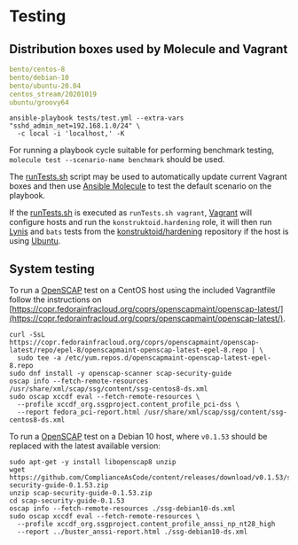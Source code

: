 # Testing

## Distribution boxes used by Molecule and Vagrant

```yaml
bento/centos-8
bento/debian-10
bento/ubuntu-20.04
centos_stream/20201019
ubuntu/groovy64
```

```shell
ansible-playbook tests/test.yml --extra-vars "sshd_admin_net=192.168.1.0/24" \
  -c local -i 'localhost,' -K
```

For running a playbook cycle suitable for performing benchmark testing,
`molecule test --scenario-name benchmark` should be used.

The [runTests.sh](runTests.sh) script may be used to automatically update
current Vagrant boxes and then use [Ansible Molecule](https://molecule.readthedocs.io)
to test the default scenario on the playbook.

If the [runTests.sh](runTests.sh) is executed as `runTests.sh vagrant`,
[Vagrant](https://www.vagrantup.com/ "Vagrant") will configure hosts and run the
`konstruktoid.hardening` role, it will then run
[Lynis](https://github.com/CISOfy/lynis/ "Lynis") and `bats` tests from the
[konstruktoid/hardening](https://github.com/konstruktoid/hardening "konstruktoid/hardening")
repository if the host is using [Ubuntu](https://ubuntu.com/ "Ubuntu").

## System testing

To run a [OpenSCAP](https://github.com/ComplianceAsCode/content) test on a
CentOS host using the included Vagrantfile follow the instructions on
[https://copr.fedorainfracloud.org/coprs/openscapmaint/openscap-latest/](https://copr.fedorainfracloud.org/coprs/openscapmaint/openscap-latest/).

```shell
curl -SsL https://copr.fedorainfracloud.org/coprs/openscapmaint/openscap-latest/repo/epel-8/openscapmaint-openscap-latest-epel-8.repo | \
  sudo tee -a /etc/yum.repos.d/openscapmaint-openscap-latest-epel-8.repo
sudo dnf install -y openscap-scanner scap-security-guide
oscap info --fetch-remote-resources /usr/share/xml/scap/ssg/content/ssg-centos8-ds.xml
sudo oscap xccdf eval --fetch-remote-resources \
  --profile xccdf_org.ssgproject.content_profile_pci-dss \
  --report fedora_pci-report.html /usr/share/xml/scap/ssg/content/ssg-centos8-ds.xml
```

To run a [OpenSCAP](https://github.com/ComplianceAsCode/content) test on a
Debian 10 host, where `v0.1.53` should be replaced with the latest available
version:

```shell
sudo apt-get -y install libopenscap8 unzip
wget https://github.com/ComplianceAsCode/content/releases/download/v0.1.53/scap-security-guide-0.1.53.zip
unzip scap-security-guide-0.1.53.zip
cd scap-security-guide-0.1.53
oscap info --fetch-remote-resources ./ssg-debian10-ds.xml
sudo oscap xccdf eval --fetch-remote-resources \
  --profile xccdf_org.ssgproject.content_profile_anssi_np_nt28_high
  --report ../buster_anssi-report.html ./ssg-debian10-ds.xml
```

